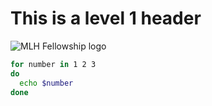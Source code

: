 # This is a level 1 header

![MLH Fellowship logo](https://lms.fellowship.mlh.io/pluginfile.php/1/theme_adaptable/logo/1689452800/yellow-logo-margin.png)

```bash
for number in 1 2 3
do
  echo $number
done
```
